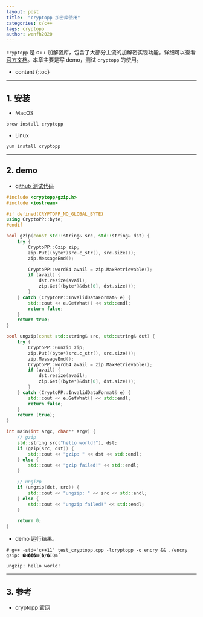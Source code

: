 ```yaml
---
layout: post
title:  "cryptopp 加密库使用"
categories: c/c++
tags: cryptopp
author: wenfh2020
---
```


`cryptopp` 是 c++ 加解密库，包含了大部分主流的加解密实现功能。详细可以查看[官方文档](https://www.cryptopp.com/)。本章主要是写 demo，测试 `cryptopp` 的使用。



* content
{:toc}

---

## 1. 安装

* MacOS

```shell
brew install cryptopp
```

* Linux

```shell
yum install cryptopp
```

---

## 2. demo

* [github 测试代码](https://github.com/wenfh2020/c_test/blob/master/normal/test_cryptopp.cpp)

```c++
#include <cryptopp/gzip.h>
#include <iostream>

#if defined(CRYPTOPP_NO_GLOBAL_BYTE)
using CryptoPP::byte;
#endif

bool gzip(const std::string& src, std::string& dst) {
    try {
        CryptoPP::Gzip zip;
        zip.Put((byte*)src.c_str(), src.size());
        zip.MessageEnd();

        CryptoPP::word64 avail = zip.MaxRetrievable();
        if (avail) {
            dst.resize(avail);
            zip.Get((byte*)&dst[0], dst.size());
        }
    } catch (CryptoPP::InvalidDataFormat& e) {
        std::cout << e.GetWhat() << std::endl;
        return false;
    }
    return true;
}

bool ungzip(const std::string& src, std::string& dst) {
    try {
        CryptoPP::Gunzip zip;
        zip.Put((byte*)src.c_str(), src.size());
        zip.MessageEnd();
        CryptoPP::word64 avail = zip.MaxRetrievable();
        if (avail) {
            dst.resize(avail);
            zip.Get((byte*)&dst[0], dst.size());
        }
    } catch (CryptoPP::InvalidDataFormat& e) {
        std::cout << e.GetWhat() << std::endl;
        return false;
    }
    return (true);
}

int main(int argc, char** argv) {
    // gzip
    std::string src("hello world!"), dst;
    if (gzip(src, dst)) {
        std::cout << "gzip: " << dst << std::endl;
    } else {
        std::cout << "gzip failed!" << std::endl;
    }

    // ungizp
    if (ungzip(dst, src)) {
        std::cout << "ungzip: " << src << std::endl;
    } else {
        std::cout << "ungzip failed!" << std::endl;
    }

    return 0;
}
```

* demo 运行结果。

```shell
# g++ -std='c++11' test_cryptopp.cpp -lcryptopp -o encry && ./encry
gzip: �H���W(�/�IQm´

ungzip: hello world!
```

---

## 3. 参考

* [cryptopp 官网](https://www.cryptopp.com/)
